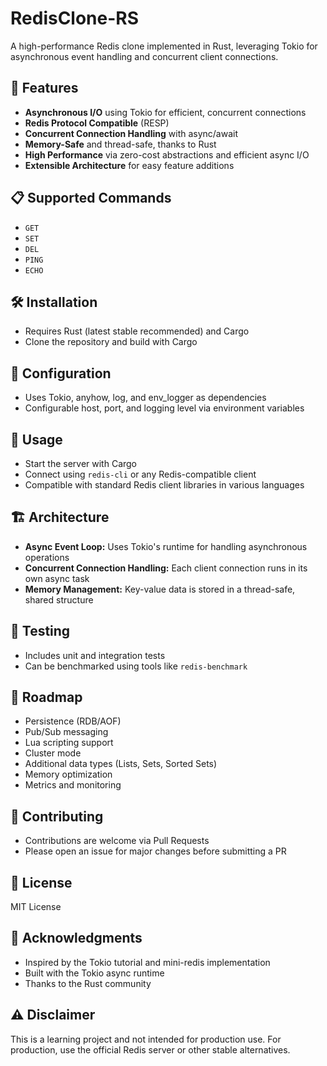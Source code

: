 # RedisClone-RS

A high-performance Redis clone implemented in Rust, leveraging Tokio for asynchronous event handling and concurrent client connections.

## 🚀 Features

- **Asynchronous I/O** using Tokio for efficient, concurrent connections
- **Redis Protocol Compatible** (RESP)
- **Concurrent Connection Handling** with async/await
- **Memory-Safe** and thread-safe, thanks to Rust
- **High Performance** via zero-cost abstractions and efficient async I/O
- **Extensible Architecture** for easy feature additions

## 📋 Supported Commands

- `GET`
- `SET`
- `DEL`
- `PING`
- `ECHO`

## 🛠️ Installation

- Requires Rust (latest stable recommended) and Cargo
- Clone the repository and build with Cargo

## 🔧 Configuration

- Uses Tokio, anyhow, log, and env_logger as dependencies
- Configurable host, port, and logging level via environment variables

## 🚦 Usage

- Start the server with Cargo
- Connect using `redis-cli` or any Redis-compatible client
- Compatible with standard Redis client libraries in various languages

## 🏗️ Architecture

- **Async Event Loop:** Uses Tokio's runtime for handling asynchronous operations
- **Concurrent Connection Handling:** Each client connection runs in its own async task
- **Memory Management:** Key-value data is stored in a thread-safe, shared structure

## 🧪 Testing

- Includes unit and integration tests
- Can be benchmarked using tools like `redis-benchmark`

## 🔮 Roadmap

- Persistence (RDB/AOF)
- Pub/Sub messaging
- Lua scripting support
- Cluster mode
- Additional data types (Lists, Sets, Sorted Sets)
- Memory optimization
- Metrics and monitoring

## 🤝 Contributing

- Contributions are welcome via Pull Requests
- Please open an issue for major changes before submitting a PR

## 📝 License

MIT License

## 🙏 Acknowledgments

- Inspired by the Tokio tutorial and mini-redis implementation
- Built with the Tokio async runtime
- Thanks to the Rust community

## ⚠️ Disclaimer

This is a learning project and not intended for production use. For production, use the official Redis server or other stable alternatives.